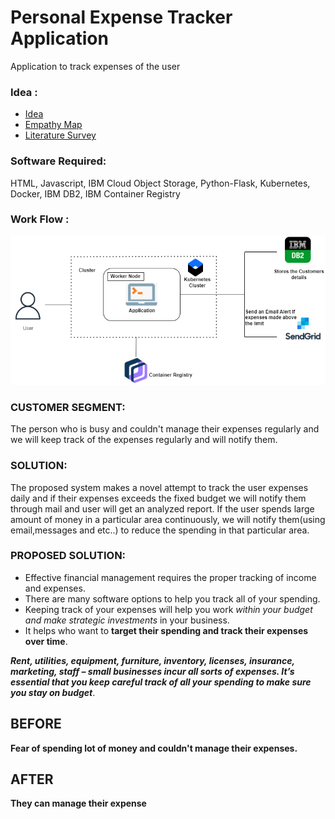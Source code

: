# Personal Expense Tracker Application
Application to track expenses of the user

### Idea :
- [Idea](Ideation%20phase/Ideation.docx)
- [Empathy Map](Ideation%20phase/Empathy%20Map.jpg)
- [Literature Survey](Ideation%20phase/literature%20survey%20PET.docx)

### Software Required:
  HTML,
  Javascript,
  IBM Cloud Object Storage,
  Python-Flask,
  Kubernetes,
  Docker,
  IBM DB2,
  IBM Container Registry

### Work Flow : 
![Work flow](/Work_Flow_chart.png)

### CUSTOMER SEGMENT:
 The person who is busy and couldn't manage their expenses regularly and we will keep track of the expenses regularly and will notify them.
 
### SOLUTION:
  The proposed system makes a novel attempt to track the user expenses daily and if their expenses exceeds the fixed budget we will notify them through mail and user will get an analyzed report. If the user spends large amount of money in a particular area continuously, we will notify them(using email,messages and etc..) to reduce the spending in that particular area.
  
### PROPOSED SOLUTION:
- Effective financial management requires the proper tracking of income and expenses. 
- There are many software options to help you track all of your spending.  
- Keeping track of your expenses will help you work _within your budget and make strategic investments_ in your business. 
- It helps who want to __target their spending and track their expenses over time__. 
    
 ***Rent, utilities, equipment, furniture, inventory, licenses, insurance, marketing, staff – small businesses incur all sorts of expenses. It’s essential that you keep careful track of all your spending to make sure you stay on budget***.

##  BEFORE

**Fear of spending lot of money and couldn't manage their expenses.**

## AFTER

**They can manage their expense**

